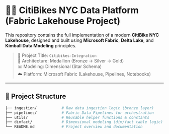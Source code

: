 # 🚴‍♂️ CitiBikes NYC Data Platform (Fabric Lakehouse Project)

This repository contains the full implementation of a modern **CitiBike NYC Lakehouse**, designed and built using **Microsoft Fabric**, **Delta Lake**, and **Kimball Data Modeling** principles.

> 📍 Project Title: `Citibikes-Integration`  
> 🧱 Architecture: Medallion (Bronze → Silver → Gold)  
> 📊 Modeling: Dimensional (Star Schema)  
> ☁️ Platform: Microsoft Fabric (Lakehouse, Pipelines, Notebooks)

---

## 📁 Project Structure

```bash
├── ingestion/           # Raw data ingestion logic (bronze layer)
├── pipelines/           # Fabric Data Pipelines for orchestration
├── utils/               # Reusable helper functions & constants
├── dimfact/             # Dimensional modeling (dim/fact table logic)
└── README.md            # Project overview and documentation
